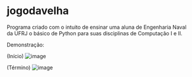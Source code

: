 # jogodavelha

Programa criado com o intuito de ensinar uma aluna de Engenharia Naval da UFRJ o básico de Python para suas disciplinas de Computação I e II.

Demonstração:

(Início)
![image](https://user-images.githubusercontent.com/25599308/167688885-7a87593b-00b2-461e-8bee-6bd16763ea0f.png)

(Término)
![image](https://user-images.githubusercontent.com/25599308/167689103-f7a2b20e-c225-45bd-87cc-d7200a68607d.png)
